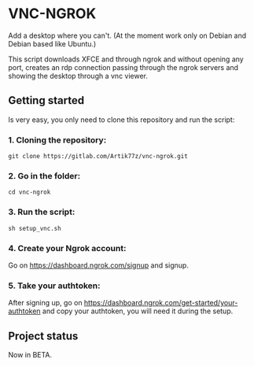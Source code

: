 # VNC-NGROK

Add a desktop where you can't. (At the moment work only on Debian and Debian based like Ubuntu.)

This script downloads XFCE and through ngrok and without opening any port, creates an rdp connection passing through the ngrok servers and showing the desktop through a vnc viewer.

## Getting started

Is very easy, you only need to clone this repository and run the script:

### 1. Cloning the repository:

```
git clone https://gitlab.com/Artik77z/vnc-ngrok.git

```
### 2. Go in the folder:

```
cd vnc-ngrok

```
### 3. Run the script:

```
sh setup_vnc.sh

```

### 4. Create your Ngrok account:

Go on https://dashboard.ngrok.com/signup and signup.

### 5. Take your authtoken:

After signing up, go on https://dashboard.ngrok.com/get-started/your-authtoken and copy your authtoken, you will need it during the setup.

## Project status

Now in BETA.

